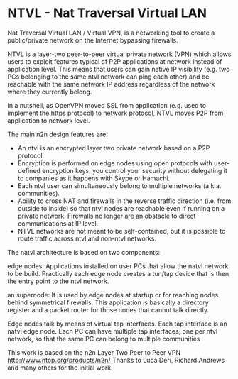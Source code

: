 NTVL - Nat Traversal Virtual LAN
================================

Nat Traversal Virtual LAN / Virtual VPN, is a networking tool to create a public/private network on the Internet  bypassing firewalls.

NTVL is a layer-two peer-to-peer virtual private network (VPN) which allows users to exploit features typical of P2P applications
at network instead of application level. This means that users can gain native IP visibility (e.g. two PCs belonging to the same
ntvl network can ping each other) and be reachable with the same network IP address regardless of the network where they currently belong.

In a nutshell, as OpenVPN moved SSL from application (e.g. used to implement the https protocol) to network protocol, NTVL moves P2P from
application to network level.

The main n2n design features are:

- An ntvl is an encrypted layer two private network based on a P2P protocol.
- Encryption is performed on edge nodes using open protocols with user-defined encryption keys:
  you control your security without delegating it to companies as it happens with Skype or Hamachi.
- Each ntvl user can simultaneously belong to multiple networks (a.k.a. communities).
- Ability to cross NAT and firewalls in the reverse traffic direction (i.e. from outside to inside) so that ntvl nodes are reachable
  even if running on a private network. Firewalls no longer are an obstacle to direct communications at IP level.
- NTVL networks are not meant to be self-contained, but it is possible to route traffic across ntvl and non-ntvl networks.

The natvl architecture is based on two components:

edge nodes:
	Applications installed on user PCs that allow the natvl network to be build.
	Practically each edge node creates a tun/tap device that is then the entry point to the ntvl network.
	
an supernode:
	It is used by edge nodes at startup or for reaching nodes behind symmetrical firewalls.
	This application is basically a directory register and a packet router for those nodes that cannot talk directly.


Edge nodes talk by means of virtual tap interfaces. Each tap interface is an natvl edge node.
Each PC can have multiple tap interfaces, one per ntvl network, so that the same PC can belong to multiple communities

This work is based on the n2n Layer Two Peer to Peer VPN http://www.ntop.org/products/n2n/
Thanks to Luca Deri, Richard Andrews and many others for the initial work.
